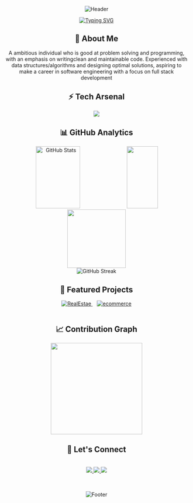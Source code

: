 <div align="center">
  
  ![Header](https://capsule-render.vercel.app/api?type=rect&color=0:FF00FF,100:00FFFF&height=140&section=header&text=Hi,%20I'm%20Manish%20Kumar&fontSize=55&animation=twinkling&fontColor=FFFFFF&fontAlignY=30&desc=Fullstack%20Developer%20|%20Backend%20Curious&descAlignY=75&descAlign=50&descSize=25)

</div>

<p align="center">
  <a href="https://git.io/typing-svg">
    <img src="https://readme-typing-svg.demolab.com?font=Fira+Code&weight=600&size=22&duration=4000&pause=1000&color=FF00FF&center=true&vCenter=true&random=false&width=435&lines=Crafting+Digital+Experiences;Problem+Solver;Code+Architect;Innovation+Driver" alt="Typing SVG" />
  </a>
</p>

<h2 align="center">🚀 About Me</h2>
<div align="center">
  <p>
   A ambitious individual who is good at problem solving and programming, with an emphasis on writingclean and maintainable code. Experienced with data structures/algorithms and designing optimal
solutions, aspiring to make a career in software engineering with a focus on full stack development
  </p>
</div>

<h2 align="center">⚡ Tech Arsenal</h2>

<p align="center">
  <img src="https://skillicons.dev/icons?i=html,css,js,ts,react,redux,nodejs,mongodb,express,tailwind,git,postman&perline=6&size=35" />
</p>

<h2 align="center">📊 GitHub Analytics</h2>
<div align="center">
  <img width="49%" height="170px" src="https://github-readme-stats.vercel.app/api?username=manishkmr91234&show_icons=true&count_private=true&hide_border=true&title_color=6FA4FC&icon_color=6FA4FC&text_color=c9d1d9&bg_color=0d1117" alt="GitHub Stats" /> 
  <img width="41%" height="170px" src="https://github-readme-stats.vercel.app/api/top-langs/?username=manishkmr91234&layout=compact&hide_border=true&title_color=6FA4FC&text_color=c9d1d9&bg_color=0d1117" />
</div>

<div align="center">
  <img height="160px" src="https://github-readme-streak-stats.herokuapp.com/?user=manishkmr91234
&theme=tokyonight&hide_border=true" />

</div>
<div align="center">

  

  <img src="https://streak-stats.demolab.com?user=manishkmr91234&theme=radical" alt="GitHub Streak" />

</div>

<h2 align="center">🎯 Featured Projects</h2>

<div align="center">
  <a href="https://github.com/manishkmr91234/RealEstate-Project">
    <img src="https://img.shields.io/badge/🍽️%20RealEstate-A%20real%20estate%20website%20with%20Buying%20 And Selling Property-FF00FF?style=for-the-badge&labelColor=0D1117&logoColor=white" alt="RealEstae" />
  </a>
  &nbsp;&nbsp;
  <a href="https://github.com/manishkmr91234/ecommerce">
    <img src="https://img.shields.io/badge/🧘%20Ecommerce-ecommerce%20%20shopping%20website%20-00FFFF?style=for-the-badge&labelColor=0D1117&logoColor=white" alt="ecommerce" />
  </a>
</div>

<br>


<h2 align="center">📈 Contribution Graph</h2>
<div align="center">
  <img height="250px" src="https://github-readme-activity-graph.vercel.app/graph?username=manishkmr91234&theme=react-dark&hide_border=true&area=true" />
</div>

<h2 align="center">🤝 Let's Connect</h2>
<br>
<div align="center">
  <a href="https://manishkmrportfolio.netlify.app/">
    <img src="https://img.shields.io/badge/Portfolio-FF5722?style=for-the-badge&logo=google-chrome&logoColor=white" />
  </a>
    <a href="https://www.linkedin.com/in/manish-kumar-b0654b1b7">
    <img src="https://img.shields.io/badge/LinkedIn-0077B5?style=for-the-badge&logo=linkedin&logoColor=white" />
  </a>
  <a href="mailto:manishkmr91234@gmail.com">
    <img src="https://img.shields.io/badge/Gmail-D14836?style=for-the-badge&logo=gmail&logoColor=white" />
  </a>
</div>

<br>

<div align="center">

<br>
  
  ![Footer](https://capsule-render.vercel.app/api?type=rect&color=0:FF00FF,100:00FFFF&height=100&section=footer&text=Thanks%20for%20visiting!&fontSize=40&fontColor=FFFFFF&animation=twinkling&reversal=true)

</div>
